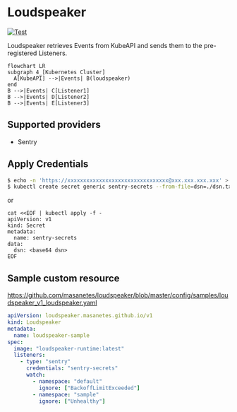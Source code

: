 # Loudspeaker

[![Test](https://github.com/masanetes/loudspeaker/actions/workflows/test.yml/badge.svg)](https://github.com/masanetes/loudspeaker/actions/workflows/test.yml)

Loudspeaker retrieves Events from KubeAPI and sends them to the pre-registered Listeners.

```mermaid
flowchart LR
subgraph 4_[Kubernetes Cluster]
  A[KubeAPI] -->|Events| B(loudspeaker)
end  
B -->|Events| C[Listener1]
B -->|Events| D[Listener2]
B -->|Events| E[Listener3]
```

## Supported providers

- Sentry

## Apply Credentials

```bash
$ echo -n 'https://xxxxxxxxxxxxxxxxxxxxxxxxxxxxxxxx@xxx.xxx.xxx.xxx' > ./dsn.txt
$ kubectl create secret generic sentry-secrets --from-file=dsn=./dsn.txt
```

or

```
cat <<EOF | kubectl apply -f -
apiVersion: v1
kind: Secret
metadata:
  name: sentry-secrets
data:
  dsn: <base64 dsn>
EOF
```

## Sample custom resource

https://github.com/masanetes/loudspeaker/blob/master/config/samples/loudspeaker_v1_loudspeaker.yaml

```yaml
apiVersion: loudspeaker.masanetes.github.io/v1
kind: Loudspeaker
metadata:
  name: loudspeaker-sample
spec:
  image: "loudspeaker-runtime:latest"
  listeners:
    - type: "sentry"
      credentials: "sentry-secrets"
      watch:
        - namespace: "default"
          ignore: ["BackoffLimitExceeded"]
        - namespace: "sample"
          ignore: ["Unhealthy"]
```
